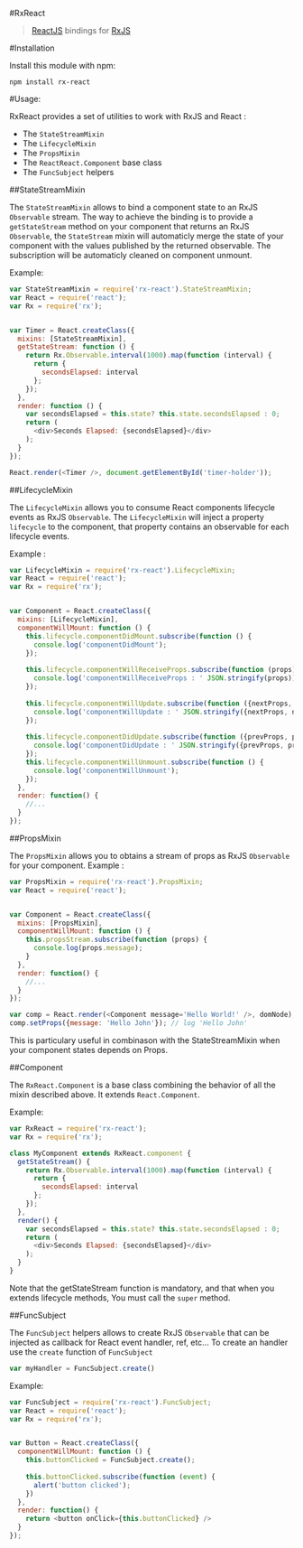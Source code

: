 #RxReact

>  [ReactJS](http://facebook.github.io/react/) bindings for [RxJS](https://github.com/Reactive-Extensions/RxJS)


#Installation

Install this module with npm: 

```
npm install rx-react
```

#Usage: 

RxReact provides a set of utilities to work with RxJS and React : 

* The `StateStreamMixin`
* The `LifecycleMixin`
* The `PropsMixin`
* The `ReactReact.Component` base class
* The `FuncSubject` helpers



##StateStreamMixin

The `StateStreamMixin` allows to bind a component state to an RxJS `Observable` stream. 
The way to achieve the binding is to provide a `getStateStream` method on your component that returns an RxJS `Observable`, the `StateStream` mixin will automaticly merge the state of your component with the values published by the returned observable. The subscription will be automaticly cleaned on component unmount.

Example: 

```javascript
var StateStreamMixin = require('rx-react').StateStreamMixin;
var React = require('react');
var Rx = require('rx');


var Timer = React.createClass({
  mixins: [StateStreamMixin],
  getStateStream: function () {
    return Rx.Observable.interval(1000).map(function (interval) {
      return {
        secondsElapsed: interval
      };
    });
  },
  render: function () {
    var secondsElapsed = this.state? this.state.secondsElapsed : 0;
    return (
      <div>Seconds Elapsed: {secondsElapsed}</div>
    );
  }
});

React.render(<Timer />, document.getElementById('timer-holder'));
```


##LifecycleMixin

The `LifecycleMixin` allows you to consume React components lifecycle events as RxJS `Observable`.
The `LifecycleMixin` will inject a property `lifecycle` to the component, that property contains an observable for each lifecycle events.

Example : 

```javascript
var LifecycleMixin = require('rx-react').LifecycleMixin;
var React = require('react');
var Rx = require('rx');


var Component = React.createClass({
  mixins: [LifecycleMixin],
  componentWillMount: function () {
    this.lifecycle.componentDidMount.subscribe(function () {
      console.log('componentDidMount');
    });
    
    this.lifecycle.componentWillReceiveProps.subscribe(function (props) {
      console.log('componentWillReceiveProps : ' JSON.stringify(props));
    });
    
    this.lifecycle.componentWillUpdate.subscribe(function ({nextProps, nextState}) {
      console.log('componentWillUpdate : ' JSON.stringify({nextProps, nextState}));
    });
    
    this.lifecycle.componentDidUpdate.subscribe(function ({prevProps, prevState}) {
      console.log('componentDidUpdate : ' JSON.stringify({prevProps, prevState}));
    });
    this.lifecycle.componentWillUnmount.subscribe(function () {
      console.log('componentWillUnmount');
    });
  },
  render: function() {
    //...
  }
});
```

##PropsMixin

The `PropsMixin` allows you to obtains a stream of props as RxJS `Observable` for your component.
Example : 

```javascript
var PropsMixin = require('rx-react').PropsMixin;
var React = require('react');


var Component = React.createClass({
  mixins: [PropsMixin],
  componentWillMount: function () {
    this.propsStream.subscribe(function (props) {
      console.log(props.message);
    }
  },
  render: function() {
    //...
  }
});

var comp = React.render(<Component message='Hello World!' />, domNode); // log 'Hello World!'
comp.setProps({message: 'Hello John'}); // log 'Hello John'
```
This is particulary useful in combinason with the StateStreamMixin when your component states depends on Props.


##Component

The `RxReact.Component` is a base class combining the behavior of all the mixin described above.
It extends `React.Component`.

Example: 

```javascript
var RxReact = require('rx-react');
var Rx = require('rx');

class MyComponent extends RxReact.component {
  getStateStream() {
    return Rx.Observable.interval(1000).map(function (interval) {
      return {
        secondsElapsed: interval
      };
    });
  },
  render() {
    var secondsElapsed = this.state? this.state.secondsElapsed : 0;
    return (
      <div>Seconds Elapsed: {secondsElapsed}</div>
    );
  }
}
```
Note that the getStateStream function is mandatory, and that when you extends lifecycle methods,
You must call the `super` method.

##FuncSubject

The `FuncSubject` helpers allows to create RxJS `Observable` that can be injected as callback for React event handler, ref, etc...
To create an handler use the `create` function of `FuncSubject`

```javascript
var myHandler = FuncSubject.create()
```

Example: 

```javascript
var FuncSubject = require('rx-react').FuncSubject;
var React = require('react');
var Rx = require('rx');


var Button = React.createClass({
  componentWillMount: function () {
    this.buttonClicked = FuncSubject.create();
    
    this.buttonClicked.subscribe(function (event) {
      alert('button clicked');
    })
  },
  render: function() {
    return <button onClick={this.buttonClicked} />
  }
});
```

